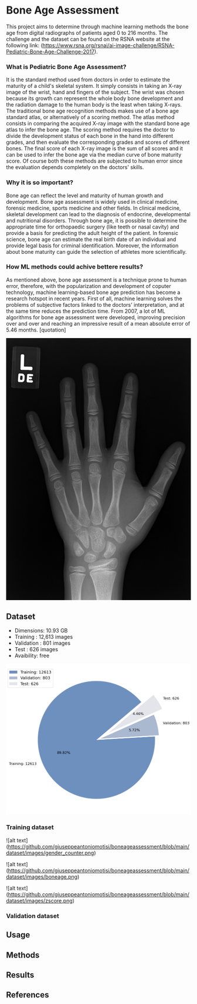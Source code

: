 # Bone Age Assessment
This project aims to determine through machine learning methods the bone age from digital radiographs of patients aged 0 to 216 months. The challenge and the dataset can be found on the RSNA website at the following link: (https://www.rsna.org/rsnai/ai-image-challenge/RSNA-Pediatric-Bone-Age-Challenge-2017).

### What is Pediatric Bone Age Assessment?
It is the standard method used from doctors in order to estimate the maturity of a child's skeletal system. It simply consists in taking an X-ray image of the wrist, hand and fingers of the subject. The wrist was chosen because its growth can represent the whole body bone development and the radiation damage to the human body is the least when taking X-rays. The traditional bone age recognition methods makes use of a bone age standard atlas, or alternatively of a scoring method. The atlas method consists in comparing the acquired X-ray image with the standard bone age atlas to infer the bone age. The scoring method requires the doctor to divide the development status of each bone in the hand into different grades, and then evaluate the corresponding grades and scores of different bones. The final score of each X-ray image is the sum of all scores and it can be used to infer the bone age via the median curve of bone maturity score. Of course both these methods are subjected to human error since the evaluation depends completely on the doctors' skills.

### Why it is so important? 
Bone age can reflect the level and maturity of human growth and development. Bone age assessment is widely used in clinical medicine, forensic medicine, sports medicine and other fields. In clinical medicine, skeletal development can lead to the diagnosis of endocrine, developmental and nutritional disorders. Through bone age, it is possible to determine the appropriate time for orthopaedic surgery (like teeth or nasal cavity) and provide a basis for predicting the adult height of the patient. In forensic science, bone age can estimate the real birth date of an individual and provide legal basis for criminal identification. Moreover, the information about bone maturity can guide the selection of athletes more scientifically.

### How ML methods could achive bettere results?
As mentioned above, bone age assessment is a technique prone to human error, therefore, with the popularization and development of coputer technology, machine learning-based bone age prediction has become a research hotspot in recent years. First of all, machine learning solves the problems of subjective factors linked to the doctors' interpretation, and at the same time reduces the prediction time. From 2007, a lot of ML algorithms for bone age assessment were developed, improving precision over and over and reaching an impressive result of a mean absolute error of 5.46 months. [quotation]

![alt text](https://github.com/giuseppeantoniomotisi/boneageassessment/blob/main/dataset/images/13196.png)

## Dataset
- Dimensions: 10.93 GB
- Training : 12,613 images
- Validation : 801 images
- Test : 626 images
- Avaibility: free

![alt text](https://github.com/giuseppeantoniomotisi/boneageassessment/blob/main/dataset/images/piechart_rsna_dataset.png)
### Training dataset
![alt text] (https://github.com/giuseppeantoniomotisi/boneageassessment/blob/main/dataset/images/gender_counter.png)

![alt text] (https://github.com/giuseppeantoniomotisi/boneageassessment/blob/main/dataset/images/boneage.png)

![alt text] (https://github.com/giuseppeantoniomotisi/boneageassessment/blob/main/dataset/images/zscore.png)

### Validation dataset

## Usage

## Methods

## Results

## References
